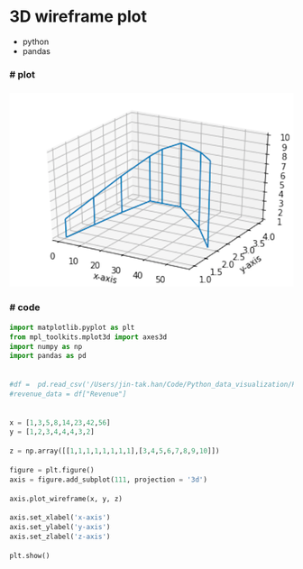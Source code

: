 # 3D wireframe plot

- python
- pandas



### #  plot

### ![3D_wireframe](3D_wireframe.png)



### #  code

```python
import matplotlib.pyplot as plt
from mpl_toolkits.mplot3d import axes3d
import numpy as np
import pandas as pd


#df =  pd.read_csv('/Users/jin-tak.han/Code/Python_data_visualization/Pie_graph_basic/data_sample_pie_chart.csv')
#revenue_data = df["Revenue"]


x = [1,3,5,8,14,23,42,56]
y = [1,2,3,4,4,4,3,2]

z = np.array([[1,1,1,1,1,1,1,1],[3,4,5,6,7,8,9,10]])

figure = plt.figure()
axis = figure.add_subplot(111, projection = '3d')

axis.plot_wireframe(x, y, z)

axis.set_xlabel('x-axis')
axis.set_ylabel('y-axis')
axis.set_zlabel('z-axis')

plt.show()
```



